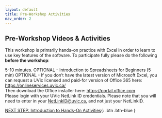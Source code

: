 ```yaml
---
layout: default
title: Pre-Workshop Activities
nav_order: 2
---
```

## Pre-Workshop Videos & Activities
This workshop is primarily hands-on practice with Excel in order to learn to use key features of the software. To participate fully please do the following **before the workshop**:

5-10 minutes.
OPTIONAL - Introduction to Spreadsheets for Beginners (5 min)
OPTIONAL - If you don’t have the latest version of Microsoft Excel, you can request a UVic licensed and paid-for version of Office 365 here: https://onlineservices.uvic.ca/   
Then download the Office installer here: https://portal.office.com   
Please login with your UVic NetLink ID credentials. Please note that you will need to enter in your NetLinkID@uvic.ca, and not just your NetLinkID.

[NEXT STEP: Introduction to Hands-On Activities](activities-intro.html){: .btn .btn-blue }

